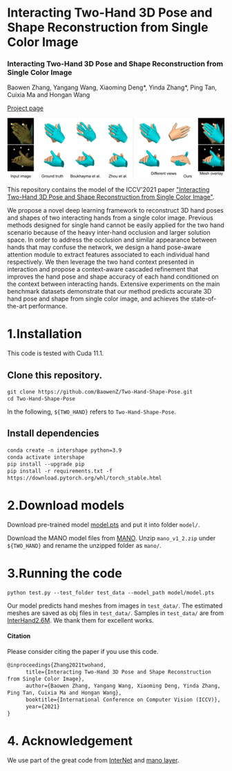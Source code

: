 # Interacting Two-Hand 3D Pose and Shape Reconstruction from Single Color Image

### Interacting Two-Hand 3D Pose and Shape Reconstruction from Single Color Image
Baowen Zhang, Yangang Wang, Xiaoming Deng*, Yinda Zhang*, Ping Tan, Cuixia Ma and Hongan Wang

[Project page](https://baowenz.github.io/Intershape/)

![prediction example](teaser.png)

This repository contains the model of the ICCV'2021 paper ["Interacting Two-Hand 3D Pose and Shape Reconstruction from Single Color Image"](https://openaccess.thecvf.com/content/ICCV2021/papers/Zhang_Interacting_Two-Hand_3D_Pose_and_Shape_Reconstruction_From_Single_Color_ICCV_2021_paper.pdf).

We propose a novel deep learning framework to reconstruct 3D hand poses and shapes of two interacting hands from a single color image. Previous methods designed for single hand cannot be easily applied for the two hand scenario because of the heavy inter-hand occlusion and larger solution space. In order to address the occlusion and similar appearance between hands that may confuse the network, we design a hand pose-aware attention module to extract features associated to each individual hand respectively. We then leverage the two hand context presented in interaction and propose a context-aware cascaded refinement that improves the hand pose and shape accuracy of each hand conditioned on the context between interacting hands. Extensive experiments on the main benchmark datasets demonstrate that our method predicts accurate 3D hand pose and shape from single color image, and achieves the state-of-the-art performance.


# 1.Installation
This code is tested with Cuda 11.1.
## Clone this repository.
```
git clone https://github.com/BaowenZ/Two-Hand-Shape-Pose.git
cd Two-Hand-Shape-Pose
```
In the following, `${TWO_HAND}` refers to `Two-Hand-Shape-Pose`.
## Install dependencies
```
conda create -n intershape python=3.9
conda activate intershape
pip install --upgrade pip
pip install -r requirements.txt -f https://download.pytorch.org/whl/torch_stable.html
```
# 2.Download models
Download pre-trained model [model.pts](https://drive.google.com/drive/folders/1cQz7uOMzhsACPb86lMrVAJnACF4-h3Q7?usp=sharing) and put it into folder `model/`.

Download the MANO model files from [MANO](https://mano.is.tue.mpg.de/). Unzip `mano_v1_2.zip` under `${TWO_HAND}` and rename the unzipped folder as `mano/`.

# 3.Running the code
```
python test.py --test_folder test_data --model_path model/model.pts
```
Our model predicts hand meshes from images in `test_data/`. The estimated meshes are saved as obj files in `test_data/`.
Samples in `test_data/` are from [InterHand2.6M](https://mks0601.github.io/InterHand2.6M/). We thank them for excellent works.

#### Citation
Please consider citing the paper if you use this code.
```
@inproceedings{Zhang2021twohand, 
      title={Interacting Two-Hand 3D Pose and Shape Reconstruction from Single Color Image}, 
      author={Baowen Zhang, Yangang Wang, Xiaoming Deng, Yinda Zhang, Ping Tan, Cuixia Ma and Hongan Wang}, 
      booktitle={International Conference on Computer Vision (ICCV)}, 
      year={2021} 
} 
```

# 4. Acknowledgement
We use part of the great code from [InterNet](https://mks0601.github.io/InterHand2.6M/) and [mano layer](https://github.com/hassony2/manopth).
